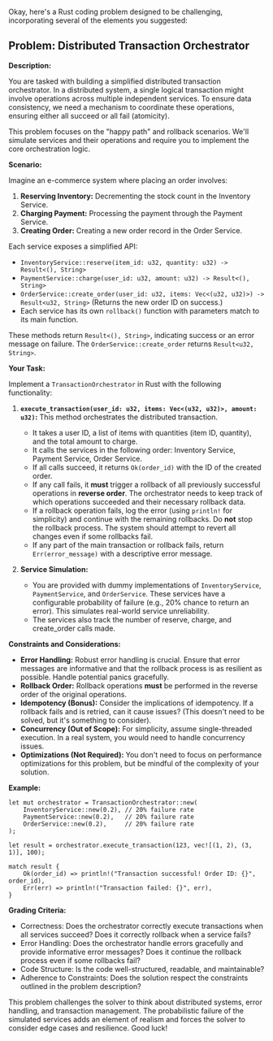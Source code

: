 Okay, here's a Rust coding problem designed to be challenging, incorporating several of the elements you suggested:

## Problem: Distributed Transaction Orchestrator

**Description:**

You are tasked with building a simplified distributed transaction orchestrator. In a distributed system, a single logical transaction might involve operations across multiple independent services. To ensure data consistency, we need a mechanism to coordinate these operations, ensuring either all succeed or all fail (atomicity).

This problem focuses on the "happy path" and rollback scenarios. We'll simulate services and their operations and require you to implement the core orchestration logic.

**Scenario:**

Imagine an e-commerce system where placing an order involves:

1.  **Reserving Inventory:**  Decrementing the stock count in the Inventory Service.
2.  **Charging Payment:**  Processing the payment through the Payment Service.
3.  **Creating Order:**  Creating a new order record in the Order Service.

Each service exposes a simplified API:

*   `InventoryService::reserve(item_id: u32, quantity: u32) -> Result<(), String>`
*   `PaymentService::charge(user_id: u32, amount: u32) -> Result<(), String>`
*   `OrderService::create_order(user_id: u32, items: Vec<(u32, u32)>) -> Result<u32, String>` (Returns the new order ID on success.)
*   Each service has its own `rollback()` function with parameters match to its main function.

These methods return `Result<(), String>`, indicating success or an error message on failure.  The `OrderService::create_order` returns `Result<u32, String>`.

**Your Task:**

Implement a `TransactionOrchestrator` in Rust with the following functionality:

1.  **`execute_transaction(user_id: u32, items: Vec<(u32, u32)>, amount: u32)`:** This method orchestrates the distributed transaction.
    *   It takes a user ID, a list of items with quantities (item ID, quantity), and the total amount to charge.
    *   It calls the services in the following order: Inventory Service, Payment Service, Order Service.
    *   If all calls succeed, it returns `Ok(order_id)` with the ID of the created order.
    *   If any call fails, it **must** trigger a rollback of all previously successful operations in **reverse order**.  The orchestrator needs to keep track of which operations succeeded and their necessary rollback data.
    *   If a rollback operation fails, log the error (using `println!` for simplicity) and continue with the remaining rollbacks.  Do **not** stop the rollback process. The system should attempt to revert all changes even if some rollbacks fail.
    *   If any part of the main transaction or rollback fails, return `Err(error_message)` with a descriptive error message.

2.  **Service Simulation:**
    *   You are provided with dummy implementations of `InventoryService`, `PaymentService`, and `OrderService`. These services have a configurable probability of failure (e.g., 20% chance to return an error).  This simulates real-world service unreliability.
    *   The services also track the number of reserve, charge, and create_order calls made.

**Constraints and Considerations:**

*   **Error Handling:**  Robust error handling is crucial. Ensure that error messages are informative and that the rollback process is as resilient as possible.  Handle potential panics gracefully.
*   **Rollback Order:**  Rollback operations **must** be performed in the reverse order of the original operations.
*   **Idempotency (Bonus):** Consider the implications of idempotency.  If a rollback fails and is retried, can it cause issues? (This doesn't need to be solved, but it's something to consider).
*   **Concurrency (Out of Scope):**  For simplicity, assume single-threaded execution.  In a real system, you would need to handle concurrency issues.
*   **Optimizations (Not Required):** You don't need to focus on performance optimizations for this problem, but be mindful of the complexity of your solution.

**Example:**

```
let mut orchestrator = TransactionOrchestrator::new(
    InventoryService::new(0.2), // 20% failure rate
    PaymentService::new(0.2),   // 20% failure rate
    OrderService::new(0.2),     // 20% failure rate
);

let result = orchestrator.execute_transaction(123, vec![(1, 2), (3, 1)], 100);

match result {
    Ok(order_id) => println!("Transaction successful! Order ID: {}", order_id),
    Err(err) => println!("Transaction failed: {}", err),
}
```

**Grading Criteria:**

*   Correctness:  Does the orchestrator correctly execute transactions when all services succeed?  Does it correctly rollback when a service fails?
*   Error Handling:  Does the orchestrator handle errors gracefully and provide informative error messages?  Does it continue the rollback process even if some rollbacks fail?
*   Code Structure:  Is the code well-structured, readable, and maintainable?
*   Adherence to Constraints: Does the solution respect the constraints outlined in the problem description?

This problem challenges the solver to think about distributed systems, error handling, and transaction management. The probabilistic failure of the simulated services adds an element of realism and forces the solver to consider edge cases and resilience. Good luck!
